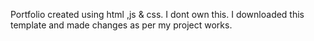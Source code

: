 Portfolio created using html ,js & css.
I dont own this.
I downloaded this template and made changes as per my project works.
